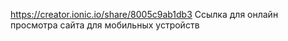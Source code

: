 https://creator.ionic.io/share/8005c9ab1db3
Ссылка для онлайн просмотра сайта для мобильных устройств
